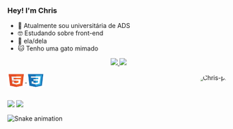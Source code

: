 ### Hey! I'm Chris

- 🧠 Atualmente sou universitária de ADS
- 🤓 Estudando sobre front-end
- 🌸 ela/dela
- 🐱 Tenho uma gato mimado

<div align="center">
  <a href="https://github.com/heychrismatt">
  <img height="180em" src="https://github-readme-stats.vercel.app/api?username=heychrismatt&show_icons=true&theme=dracula&include_all_commits=true&count_private=true"/>
  <img height="180em" src="https://github-readme-stats.vercel.app/api/top-langs/?username=heychrismatt&layout=compact&langs_count=7&theme=dracula"/>
</div>
  <div style="display: inline_block"><br>
  <img align="center" alt="Chris-HTML" height="30" width="40" src="https://raw.githubusercontent.com/devicons/devicon/master/icons/html5/html5-original.svg">
  <img align="center" alt="Chris-CSS" height="30" width="40" src="https://raw.githubusercontent.com/devicons/devicon/master/icons/css3/css3-original.svg">
    <img align="right" alt="Chris-pic" height="150" style="border-radius:50px;" src="eusqn.png">
</div>
  
  ##
  
  <div>
  <a href="https://instagram.com/hey.iamelis" target="_blank"><img src="https://img.shields.io/badge/-Instagram-%23E4405F?style=for-the-badge&logo=instagram&logoColor=white" target="_blank"></a>
  <a href="https://www.linkedin.com/in/elischristinagmattosinho" target="_blank"><img src="https://img.shields.io/badge/-LinkedIn-%230077B5?style=for-the-badge&logo=linkedin&logoColor=white" target="_blank"></a>
 </div>
 
 ![Snake animation](https://github.com/heychrismatt/heychrismatt/blob/output/github-contribution-grid-snake.svg)
